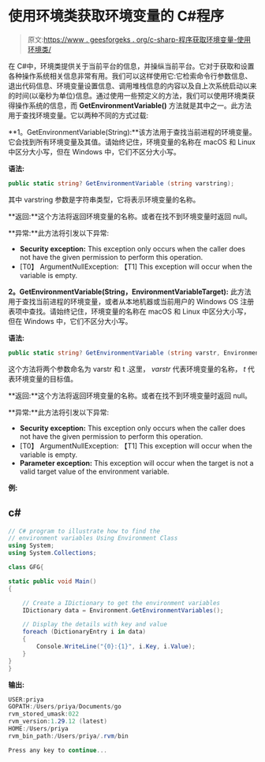# 使用环境类获取环境变量的 C#程序

> 原文:[https://www . geesforgeks . org/c-sharp-程序获取环境变量-使用环境类/](https://www.geeksforgeeks.org/c-sharp-program-to-get-the-environment-variables-using-environment-class/)

在 C#中，环境类提供关于当前平台的信息，并操纵当前平台。它对于获取和设置各种操作系统相关信息非常有用。我们可以这样使用它:它检索命令行参数信息、退出代码信息、环境变量设置信息、调用堆栈信息的内容以及自上次系统启动以来的时间(以毫秒为单位)信息。通过使用一些预定义的方法，我们可以使用环境类获得操作系统的信息，而 **GetEnvironmentVariable()** 方法就是其中之一。此方法用于查找环境变量。它以两种不同的方式过载:

**1。GetEnvironmentVariable(String):**该方法用于查找当前进程的环境变量。它会找到所有环境变量及其值。请始终记住，环境变量的名称在 macOS 和 Linux 中区分大小写，但在 Windows 中，它们不区分大小写。

**语法:**

```cs
public static string? GetEnvironmentVariable (string varstring);
```

其中 varstring 参数是字符串类型，它将表示环境变量的名称。

**返回:**这个方法将返回环境变量的名称。或者在找不到环境变量时返回 null。

**异常:**此方法将引发以下异常:

*   **Security exception:** This exception only occurs when the caller does not have the given permission to perform this operation.
*   [T0】 ArgumentNullException: 【T1] This exception will occur when the variable is empty.

**2。GetEnvironmentVariable(String，EnvironmentVariableTarget):** 此方法用于查找当前进程的环境变量，或者从本地机器或当前用户的 Windows OS 注册表项中查找。请始终记住，环境变量的名称在 macOS 和 Linux 中区分大小写，但在 Windows 中，它们不区分大小写。

**语法:**

```cs
public static string? GetEnvironmentVariable (string varstr, EnvironmentVariableTarget t);
```

这个方法将两个参数命名为 varstr 和 t .这里， *varstr* 代表环境变量的名称， *t* 代表环境变量的目标值。

**返回:**这个方法将返回环境变量的名称。或者在找不到环境变量时返回 null。

**异常:**此方法将引发以下异常:

*   **Security exception:** This exception only occurs when the caller does not have the given permission to perform this operation.
*   [T0】 ArgumentNullException: 【T1] This exception will occur when the variable is empty.
*   **Parameter exception:** This exception will occur when the target is not a valid target value of the environment variable.

**例:**

## c#

```cs
// C# program to illustrate how to find the 
// environment variables Using Environment Class
using System;
using System.Collections;

class GFG{

static public void Main()
{

    // Create a IDictionary to get the environment variables
    IDictionary data = Environment.GetEnvironmentVariables();

    // Display the details with key and value
    foreach (DictionaryEntry i in data)
    {
        Console.WriteLine("{0}:{1}", i.Key, i.Value);
    }
}
}
```

**输出:**

```cs
USER:priya
GOPATH:/Users/priya/Documents/go
rvm_stored_umask:022
rvm_version:1.29.12 (latest)
HOME:/Users/priya
rvm_bin_path:/Users/priya/.rvm/bin

Press any key to continue...
```